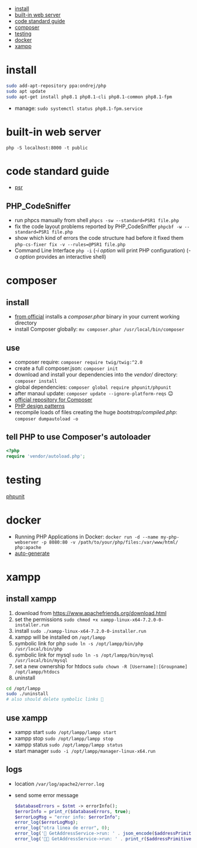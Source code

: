 - [install](#install)
- [built-in web server](#built-in-web-server)
- [code standard guide](#code-standard-guide)
- [composer](#composer)
- [testing](#testing)
- [docker](#docker)
- [xampp](#xampp)

# install

```bash
sudo add-apt-repository ppa:ondrej/php
sudo apt update
sudo apt-get install php8.1 php8.1-cli php8.1-common php8.1-fpm
```

- manage: `sudo systemctl status php8.1-fpm.service`

# built-in web server

`php -S localhost:8000 -t public`

# code standard guide

- [psr](https://www.php-fig.org/psr/)

## PHP_CodeSniffer

- run phpcs manually from shell `phpcs -sw --standard=PSR1 file.php`
- fix the code layout problems reported by PHP_CodeSniffer `phpcbf -w --standard=PSR1 file.php`
- show which kind of errors the code structure had before it fixed them `php-cs-fixer fix -v --rules=@PSR1 file.php`
- Command Line Interface `php -i` (_-i option_ will print PHP configuration) (_-a option_ provides an interactive shell)

# composer

## install

- [from official](https://getcomposer.org/download/) installs a _composer.phar_ binary in your current working directory
- install Composer globally: `mv composer.phar /usr/local/bin/composer`

## use

- composer require: `composer require twig/twig:^2.0`
- create a full composer.json: `composer init`
- download and install your dependencies into the _vendor/_ directory: `composer install`
- global dependencies: `composer global require phpunit/phpunit`
- after manaul update: `composer update --ignore-platform-reqs` 😉
- [official repository for Composer](https://packagist.org/)
- [PHP design patterns](https://designpatternsphp.readthedocs.io/en/latest/README.html)
- recompile loads of files creating the huge _bootstrap/compiled.php_: `composer dumpautoload -o`

## tell PHP to use Composer's autoloader

```php
<?php
require 'vendor/autoload.php';
```

# testing

[phpunit](https://phpunit.de/)

# docker

- Running PHP Applications in Docker: `docker run -d --name my-php-webserver -p 8080:80 -v /path/to/your/php/files:/var/www/html/ php:apache`
- [auto-generate](https://phpdocker.io/generator)

# xampp

## install xampp

1. download from <https://www.apachefriends.org/download.html>
2. set the permissions `sudo chmod +x xampp-linux-x64-7.2.0-0-installer.run`
3. install `sudo ./xampp-linux-x64-7.2.0-0-installer.run`
4. xampp will be installed on `/opt/lampp`
5. symbolic link for php `sudo ln -s /opt/lampp/bin/php /usr/local/bin/php`
6. symbolic link for mysql `sudo ln -s /opt/lampp/bin/mysql /usr/local/bin/mysql`
7. set a new ownership for htdocs `sudo chown -R [Username]:[Groupname] /opt/lampp/htdocs`
8. uninstall

```bash
cd /opt/lampp
sudo ./uninstall
# also should delete symbolic links 🤔
```

## use xampp

- xampp start `sudo /opt/lampp/lampp start`
- xampp stop `sudo /opt/lampp/lampp stop`
- xampp status `sudo /opt/lampp/lampp status`
- start manager `sudo -i /opt/lampp/manager-linux-x64.run`

## logs

- location `/var/log/apache2/error.log`
- send some error message

  ```php
  $databaseErrors = $stmt -> errorInfo();
  $errorInfo = print_r($databaseErrors, true);
  $errorLogMsg = "error info: $errorInfo";
  error_log($errorLogMsg);
  error_log("otra linea de error", 0);
  error_log('🚀 GetAddressService->run: ' . json_encode($addressPrimitives), 0); // 👈
  error_log('🚀🚀 GetAddressService->run: ' . print_r($addressPrimitives, 1), 0);
  ```

